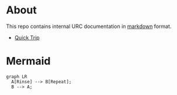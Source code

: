 # About

This repo contains internal URC documentation in [markdown](https://daringfireball.net/projects/markdown/) format.

* [Quick Trip](BiQ/quicktrip.md)


# Mermaid

``` mermaid
graph LR
  A[Rinse] --> B[Repeat];
  B --> A;
```
